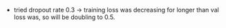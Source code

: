 - tried dropout rate 0.3 -> training loss was decreasing for longer than val loss was, so will be doubling to 0.5.